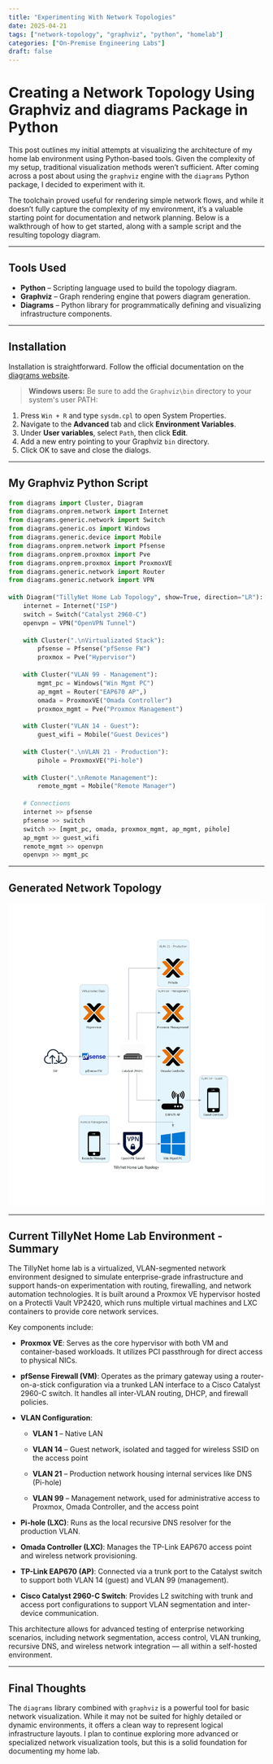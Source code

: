```yaml
---
title: "Experimenting With Network Topologies"
date: 2025-04-21
tags: ["network-topology", "graphviz", "python", "homelab"]
categories: ["On-Premise Engineering Labs"]
draft: false
---
```


# Creating a Network Topology Using Graphviz and diagrams Package in Python

This post outlines my initial attempts at visualizing the architecture of my home lab environment using Python-based tools. Given the complexity of my setup, traditional visualization methods weren’t sufficient. After coming across a post about using the `graphviz` engine with the `diagrams` Python package, I decided to experiment with it.

The toolchain proved useful for rendering simple network flows, and while it doesn’t fully capture the complexity of my environment, it’s a valuable starting point for documentation and network planning. Below is a walkthrough of how to get started, along with a sample script and the resulting topology diagram.

___

## Tools Used

- **Python** – Scripting language used to build the topology diagram.
- **Graphviz** – Graph rendering engine that powers diagram generation.
- **Diagrams** – Python library for programmatically defining and visualizing infrastructure components.

---

## Installation

Installation is straightforward. Follow the official documentation on the [diagrams website](https://diagrams.mingrammer.com/docs/getting-started/installation).

> **Windows users:** Be sure to add the `Graphviz\bin` directory to your system's user PATH:
1. Press `Win + R` and type `sysdm.cpl` to open System Properties.
2. Navigate to the **Advanced** tab and click **Environment Variables**.
3. Under **User variables**, select `Path`, then click **Edit**.
4. Add a new entry pointing to your Graphviz `bin` directory.
5. Click OK to save and close the dialogs.

---

## My Graphviz Python Script

```python
from diagrams import Cluster, Diagram
from diagrams.onprem.network import Internet
from diagrams.generic.network import Switch
from diagrams.generic.os import Windows
from diagrams.generic.device import Mobile
from diagrams.onprem.network import Pfsense
from diagrams.onprem.proxmox import Pve
from diagrams.onprem.proxmox import ProxmoxVE
from diagrams.generic.network import Router
from diagrams.generic.network import VPN

with Diagram("TillyNet Home Lab Topology", show=True, direction="LR"):
    internet = Internet("ISP")
    switch = Switch("Catalyst 2960-C")
    openvpn = VPN("OpenVPN Tunnel")

    with Cluster(".\nVirtualizated Stack"):
        pfsense = Pfsense("pfSense FW")
        proxmox = Pve("Hypervisor")

    with Cluster("VLAN 99 - Management"):
        mgmt_pc = Windows("Win Mgmt PC")
        ap_mgmt = Router("EAP670 AP",)
        omada = ProxmoxVE("Omada Controller")
        proxmox_mgmt = Pve("Proxmox Management")

    with Cluster("VLAN 14 - Guest"):
        guest_wifi = Mobile("Guest Devices")

    with Cluster(".\nVLAN 21 - Production"):
        pihole = ProxmoxVE("Pi-hole")

    with Cluster(".\nRemote Management"):
        remote_mgmt = Mobile("Remote Manager")

    # Connections
    internet >> pfsense
    pfsense >> switch
    switch >> [mgmt_pc, omada, proxmox_mgmt, ap_mgmt, pihole]
    ap_mgmt >> guest_wifi
    remote_mgmt >> openvpn
    openvpn >> mgmt_pc
```

---

## Generated Network Topology

![Image](/images/tillynet_graphviz.png)

---
## Current TillyNet Home Lab Environment - Summary

The TillyNet home lab is a virtualized, VLAN-segmented network environment designed to simulate enterprise-grade infrastructure and support hands-on experimentation with routing, firewalling, and network automation technologies. It is built around a Proxmox VE hypervisor hosted on a Protectli Vault VP2420, which runs multiple virtual machines and LXC containers to provide core network services.

Key components include:

- **Proxmox VE**: Serves as the core hypervisor with both VM and container-based workloads. It utilizes PCI passthrough for direct access to physical NICs.
    
- **pfSense Firewall (VM)**: Operates as the primary gateway using a router-on-a-stick configuration via a trunked LAN interface to a Cisco Catalyst 2960-C switch. It handles all inter-VLAN routing, DHCP, and firewall policies.
    
- **VLAN Configuration**:
    
    - **VLAN 1** – Native LAN
        
    - **VLAN 14** – Guest network, isolated and tagged for wireless SSID on the access point
        
    - **VLAN 21** – Production network housing internal services like DNS (Pi-hole)
        
    - **VLAN 99** – Management network, used for administrative access to Proxmox, Omada Controller, and the access point
        
- **Pi-hole (LXC)**: Runs as the local recursive DNS resolver for the production VLAN.
    
- **Omada Controller (LXC)**: Manages the TP-Link EAP670 access point and wireless network provisioning.
    
- **TP-Link EAP670 (AP)**: Connected via a trunk port to the Catalyst switch to support both VLAN 14 (guest) and VLAN 99 (management).
    
- **Cisco Catalyst 2960-C Switch**: Provides L2 switching with trunk and access port configurations to support VLAN segmentation and inter-device communication.
    

This architecture allows for advanced testing of enterprise networking scenarios, including network segmentation, access control, VLAN trunking, recursive DNS, and wireless network integration — all within a self-hosted environment.

---

## Final Thoughts

The `diagrams` library combined with `graphviz` is a powerful tool for basic network visualization. While it may not be suited for highly detailed or dynamic environments, it offers a clean way to represent logical infrastructure layouts. I plan to continue exploring more advanced or specialized network visualization tools, but this is a solid foundation for documenting my home lab.